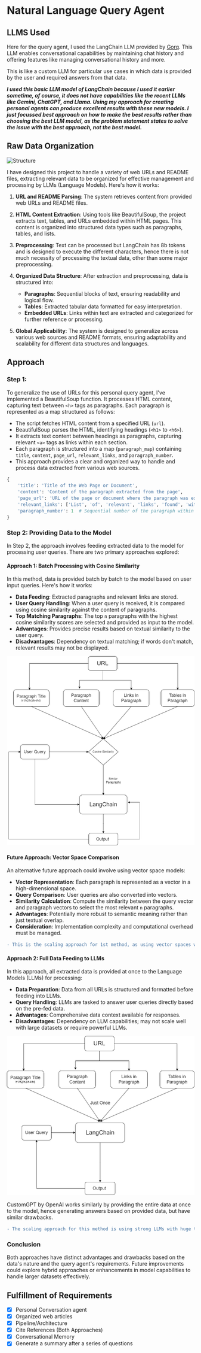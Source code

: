 # Natural Language Query Agent

## LLMS Used

Here for the query agent, I used the LangChain LLM provided by [Gorq](https://console.groq.com/). This LLM enables conversational capabilities by maintaining chat history and offering features like managing conversational history and more.

This is like a custom LLM for particular use cases in which data is provided by the user and required answers from that data.

<I>**I used this basic LLM model of LangChain because I used it earlier sometime, of course, it does not have capabilities like the recent LLMs like Gemini, ChatGPT, and Llama. Using my approach for creating personal agents can produce excellent results with these new models. I just focussed best approach on how to make the best results rather than choosing the best LLM model, as the problem statement states to solve the issue with the best approach, not the best model.**</I>

## Raw Data Organization
![Structure](https://github.com/Sar-thak-3/Personal-Agent/assets/100359818/7f3d2070-e5f1-4ba3-96aa-a73c2f02800d)


I have designed this project to handle a variety of web URLs and README files, extracting relevant data to be organized for effective management and processing by LLMs (Language Models). Here's how it works:
1. **URL and README Parsing**: The system retrieves content from provided web URLs and README files.
   
2. **HTML Content Extraction**: Using tools like BeautifulSoup, the project extracts text, tables, and URLs embedded within HTML pages. This content is organized into structured data types such as paragraphs, tables, and lists.

3. **Preprocessing**:
Text can be processed but LangChain has 8b tokens and is designed to execute the different characters, hence there is not much necessity of processing the textual data, other than some major preprocessing.

4. **Organized Data Structure**: After extraction and preprocessing, data is structured into:
   - **Paragraphs**: Sequential blocks of text, ensuring readability and logical flow.
   - **Tables**: Extracted tabular data formatted for easy interpretation.
   - **Embedded URLs**: Links within text are extracted and categorized for further reference or processing.

5. **Global Applicability**: The system is designed to generalize across various web sources and README formats, ensuring adaptability and scalability for different data structures and languages.


## Approach

### Step 1: 
To generalize the use of URLs for this personal query agent, I've implemented a BeautifulSoup function. It processes HTML content, capturing text between `<h>` tags as paragraphs. Each paragraph is represented as a map structured as follows:
- The script fetches HTML content from a specified URL (`url`).
- BeautifulSoup parses the HTML, identifying headings (`<h1>` to `<h6>`).
- It extracts text content between headings as paragraphs, capturing relevant `<a>` tags as links within each section.
- Each paragraph is structured into a map (`paragraph_map`) containing `title`, `content`, `page_url`, `relevant_links`, and `paragraph_number`.
- This approach provides a clear and organized way to handle and process data extracted from various web sources.

```python
{
    'title': 'Title of the Web Page or Document',
    'content': 'Content of the paragraph extracted from the page',
    'page_url': 'URL of the page or document where the paragraph was extracted from',
    'relevant_links': ['List', 'of', 'relevant', 'links', 'found', 'within', 'the', 'paragraph'],
    'paragraph_number': 1  # Sequential number of the paragraph within the document
}
```

### Step 2: Providing Data to the Model

In Step 2, the approach involves feeding extracted data to the model for processing user queries. There are two primary approaches explored:

#### Approach 1: Batch Processing with Cosine Similarity
In this method, data is provided batch by batch to the model based on user input queries. Here's how it works:
- **Data Feeding**: Extracted paragraphs and relevant links are stored.
- **User Query Handling**: When a user query is received, it is compared using cosine similarity against the content of paragraphs.
- **Top Matching Paragraphs**: The top `n` paragraphs with the highest cosine similarity scores are selected and provided as input to the model.
- **Advantages**: Provides precise results based on textual similarity to the user query.
- **Disadvantages**: Dependency on textual matching; if words don't match, relevant results may not be displayed.

![alt text](langchain.drawio.png)

#### Future Approach: Vector Space Comparison
An alternative future approach could involve using vector space models:
- **Vector Representation**: Each paragraph is represented as a vector in a high-dimensional space.
- **Query Comparison**: User queries are also converted into vectors.
- **Similarity Calculation**: Compute the similarity between the query vector and paragraph vectors to select the most relevant `n` paragraphs.
- **Advantages**: Potentially more robust to semantic meaning rather than just textual overlap.
- **Consideration**: Implementation complexity and computational overhead must be managed.
```diff
- This is the scaling approach for 1st method, as using vector spaces will correct the data matching.
```

#### Approach 2: Full Data Feeding to LLMs
In this approach, all extracted data is provided at once to the Language Models (LLMs) for processing:
- **Data Preparation**: Data from all URLs is structured and formatted before feeding into LLMs.
- **Query Handling**: LLMs are tasked to answer user queries directly based on the pre-fed data.
- **Advantages**: Comprehensive data context available for responses.
- **Disadvantages**: Dependency on LLM capabilities; may not scale well with large datasets or require powerful LLMs.

![alt text](langchain2.png)

CustomGPT by OpenAI works similarly by providing the entire data at once to the model, hence generating answers based on provided data, but have similar drawbacks.

```diff
- The scaling approach for this method is using strong LLMs with huge tokens and more tends towards the conversational history.
```

### Conclusion
Both approaches have distinct advantages and drawbacks based on the data's nature and the query agent's requirements. Future improvements could explore hybrid approaches or enhancements in model capabilities to handle larger datasets effectively.


## Fulfillment of Requirements
- [x] Personal Conversation agent
- [x] Organized web articles
- [x] Pipeline/Architecture
- [x] Cite References (Both Approaches)
- [x] Conversational Memory
- [x] Generate a summary after a series of questions
